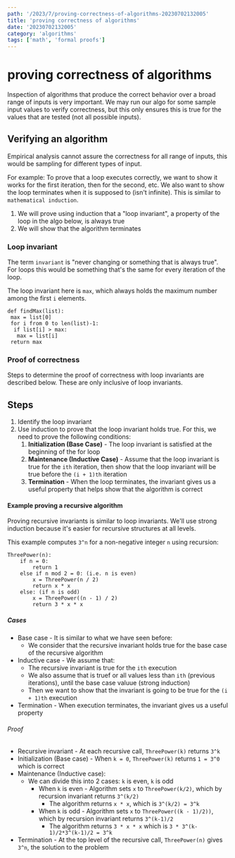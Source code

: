 ```yaml
---
path: '/2023/7/proving-correctness-of-algorithms-20230702132005'
title: 'proving correctness of algorithms'
date: '20230702132005'
category: 'algorithms'
tags: ['math', 'formal proofs']
---
```


# proving correctness of algorithms
Inspection of algorithms that produce the correct behavior over a broad range of inputs
is very important. We may run our algo for some sample input values to verify correctness,
but this only ensures this is true for the values that are tested (not all possible inputs).

## Verifying an algorithm
Empirical analysis cannot assure the correctness for all range of inputs, this would
be sampling for different types of input.

For example: To prove that a loop executes correctly, we want to show it works for
the first iteration, then for the second, etc. We also want to show the loop terminates
when it is supposed to (isn't infinite). This is similar to `mathematical induction`.
1. We will prove using induction that a "loop invariant", a property of the loop in the algo below, is always true
2. We will show that the algorithm terminates

### Loop invariant
The term `invariant` is "never changing or something that is always true".
For loops this would be something that's the same for every iteration of the loop.

The loop invariant here is `max`, which always holds the maximum number among the first `i` elements.
```
def findMax(list):
 max = list[0]
 for i from 0 to len(list)-1:
  if list[i] > max:
   max = list[i]
 return max
```

### Proof of correctness
Steps to determine the proof of correctness with loop invariants are described below.
These are only inclusive of loop invariants.

## Steps
1. Identify the loop invariant
1. Use induction to prove that the loop invariant holds true. For this, we need to prove
the following conditions:
    1. **Initialization (Base Case)** - The loop invariant is satisfied at the beginning of the for loop
    1. **Maintenance (Inductive Case)** - Assume that the loop invariant is true for the `ith` iteration,
    then show that the loop invariant will be true before the `(i + 1)th` iteration
    1. **Termination** - When the loop terminates, the invariant gives us a useful property that
    helps show that the algorithm is correct

#### Example proving a recursive algorithm
Proving recursive invariants is similar to loop invariants. We'll use strong induction
because it's easier for recursive structures at all levels.

This example computes `3^n` for a non-negative integer `n` using recursion:
```
ThreePower(n):
    if n = 0:
        return 1
    else if n mod 2 = 0: (i.e. n is even)
        x = ThreePower(n / 2)
        return x * x
    else: (if n is odd)
        x = ThreePower((n - 1) / 2)
        return 3 * x * x
```

##### Cases
* Base case - It is similar to what we have seen before:
    * We consider that the recursive invariant holds true for the base case of the recursive algorithm
* Inductive case - We assume that:
    * The recursive invariant is true for the `ith` execution
    * We also assume that is truef or all values less than `ith` (previous iterations),
    until the base case valuue (strong induction)
    * Then we want to show that the invariant is going to be true for the `(i + 1)th` execution
* Termination - When execution terminates, the invariant gives us a useful property

###### Proof
* Recursive invariant - At each recursive call, `ThreePower(k)` returns `3^k`
* Initialization (Base case) - When `k = 0`, `ThreePower(k)` returns `1 = 3^0` which is correct
* Maintenance (Inductive case):
    * We can divide this into 2 cases: `k` is even, `k` is odd
        * When `k` is even - Algorithm sets `x` to `ThreePower(k/2)`, which by recursion invariant returns `3^(k/2)`
            * The algorithm returns `x * x`, which is `3^(k/2) = 3^k`
        * When `k` is odd - Algorithm sets `x` to `ThreePower((k - 1)/2))`, which by recursion invariant returns `3^(k-1)/2`
            * The algorithm returns `3 * x * x` which is `3 * 3^(k-1)/2*3^(k-1)/2 = 3^k`
* Termination - At the top level of the recursive call, `ThreePower(n)` gives `3^n`, the solution to the problem
